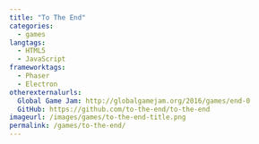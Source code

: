 ```yaml
---
title: "To The End"
categories:
  - games
langtags:
  - HTML5
  - JavaScript
frameworktags:
  - Phaser
  - Electron
otherexternalurls:
  Global Game Jam: http://globalgamejam.org/2016/games/end-0
  GitHub: https://github.com/to-the-end/to-the-end
imageurl: /images/games/to-the-end-title.png
permalink: /games/to-the-end/
---
```

